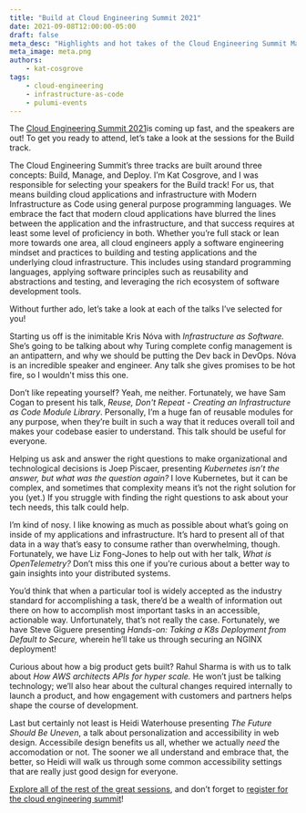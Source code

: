 ```yaml
---
title: "Build at Cloud Engineering Summit 2021"
date: 2021-09-08T12:00:00-05:00
draft: false
meta_desc: "Highlights and hot takes of the Cloud Engineering Summit Manage track with Kat Cosgrove."
meta_image: meta.png
authors:
    - kat-cosgrove
tags:
    - cloud-engineering
    - infrastructure-as-code
    - pulumi-events
---
```


The [Cloud Engineering Summit 2021](https://www.pulumi.com/cloud-engineering-summit/)is coming up fast, and the speakers are out! To get you ready to attend, let’s take a look at the sessions for the Build track.

The Cloud Engineering Summit’s three tracks are built around three concepts: Build, Manage, and Deploy. I’m Kat Cosgrove, and I was responsible for selecting your speakers for the Build track! For us, that means building cloud applications and infrastructure with Modern Infrastructure as Code using general purpose programming languages. We embrace the fact that modern cloud applications have blurred the lines between the application and the infrastructure, and that success requires at least some level of proficiency in both. Whether you’re full stack or lean more towards one area, all cloud engineers apply a software engineering mindset and practices to building and testing applications and the underlying cloud infrastructure. This includes using standard programming languages, applying software principles such as reusability and abstractions and testing, and leveraging the rich ecosystem of software development tools.

Without further ado, let’s take a look at each of the talks I’ve selected for you!

<!--more-->

Starting us off is the inimitable Kris Nóva with *Infrastructure as Software.* She’s going to be talking about why Turing complete config management is an antipattern, and why we should be putting the Dev back in DevOps. Nóva is an incredible speaker and engineer. Any talk she gives promises to be hot fire, so I wouldn't miss this one.

Don’t like repeating yourself? Yeah, me neither. Fortunately, we have Sam Cogan to present his talk, *Reuse, Don't Repeat - Creating an Infrastructure as Code Module Library*. Personally, I’m a huge fan of reusable modules for any purpose, when they’re built in such a way that it reduces overall toil and makes your codebase easier to understand. This talk should be useful for everyone.

Helping us ask and answer the right questions to make organizational and technological decisions is Joep Piscaer, presenting *Kubernetes isn’t the answer, but what was the question again?* I love Kubernetes, but it can be complex, and sometimes that complexity means it’s not the right solution for you (yet.) If you struggle with finding the right questions to ask about your tech needs, this talk could help.

I’m kind of nosy. I like knowing as much as possible about what’s going on inside of my applications and infrastructure. It’s hard to present all of that data in a way that’s easy to consume rather than overwhelming, though. Fortunately, we have Liz Fong-Jones to help out with her talk, *What is OpenTelemetry?* Don’t miss this one if you’re curious about a better way to gain insights into your distributed systems.

You’d think that when a particular tool is widely accepted as the industry standard for accomplishing a task, there’d be a wealth of information out there on how to accomplish most important tasks in an accessible, actionable way. Unfortunately, that’s not really the case. Fortunately, we have Steve Giguere presenting *Hands-on: Taking a K8s Deployment from Default to Secure,* wherein he’ll take us through securing an NGINX deployment!

Curious about how a big product gets built? Rahul Sharma is with us to talk about *How AWS architects APIs for hyper scale.* He won’t just be talking technology; we’ll also hear about the cultural changes required internally to launch a product, and how engagement with customers and partners helps shape the course of development.

Last but certainly not least is Heidi Waterhouse presenting *The Future Should Be Uneven*, a talk about personalization and accessibility in web design. Accessibile design benefits us all, whether we actually *need* the accomodation or not. The sooner we all understand and embrace that, the better, so Heidi will walk us through some common accessibility settings that are really just good design for everyone.

[Explore all of the rest of the great sessions](https://www.pulumi.com/cloud-engineering-summit/sessions/), and don’t forget to [register for the cloud engineering summit](https://www.pulumi.com/cloud-engineering-summit/)!
